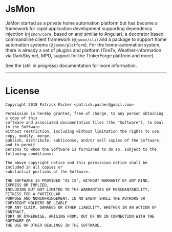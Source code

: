 # JsMon

JsMon started as a private home automation platform but has become a framework for rapid application development
supporting dependency injection (`@jsmon/core`, based on and similar to Angular), a decorator based commandline
client framework (`@jsmon/cli`) and a package to support home automation systems (`@jsmon/platform`). For the home-automation
system, there is already a set of plugins and platform (FireTv, Weather-information via DarkSky.net, MPD, support for the TinkerForge
platfrom and more).

See the (still in progress) documentation for more information.

---

# License

```
Copyright 2018 Patrick Pacher <patrick.pacher@gmail.com>

Permission is hereby granted, free of charge, to any person obtaining a copy of this
software and associated documentation files (the "Software"), to deal in the Software
without restriction, including without limitation the rights to use, copy, modify, merge,
publish, distribute, sublicense, and/or sell copies of the Software, and to permit
persons to whom the Software is furnished to do so, subject to the following conditions:

The above copyright notice and this permission notice shall be included in all copies or
substantial portions of the Software.

THE SOFTWARE IS PROVIDED "AS IS", WITHOUT WARRANTY OF ANY KIND, EXPRESS OR IMPLIED,
INCLUDING BUT NOT LIMITED TO THE WARRANTIES OF MERCHANTABILITY, FITNESS FOR A PARTICULAR
PURPOSE AND NONINFRINGEMENT. IN NO EVENT SHALL THE AUTHORS OR COPYRIGHT HOLDERS BE LIABLE
FOR ANY CLAIM, DAMAGES OR OTHER LIABILITY, WHETHER IN AN ACTION OF CONTRACT,
TORT OR OTHERWISE, ARISING FROM, OUT OF OR IN CONNECTION WITH THE SOFTWARE OR
THE USE OR OTHER DEALINGS IN THE SOFTWARE.

```
